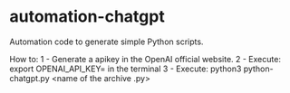 # automation-chatgpt

Automation code to generate simple Python scripts.

How to:
1 - Generate a apikey in the OpenAI official website.
2 - Execute: export OPENAI_API_KEY= <your apikey> in the terminal
3 - Execute: python3 python-chatgpt.py <what the script will do> <name of the archive .py>